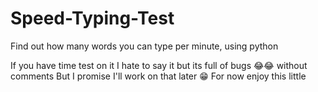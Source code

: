 # Speed-Typing-Test

Find out how many words you can type per minute, using python

If you have time test on it 
I hate to say it but its full of bugs 😂😂 without comments
But I promise I'll work on that later 😁
For now enjoy this little

